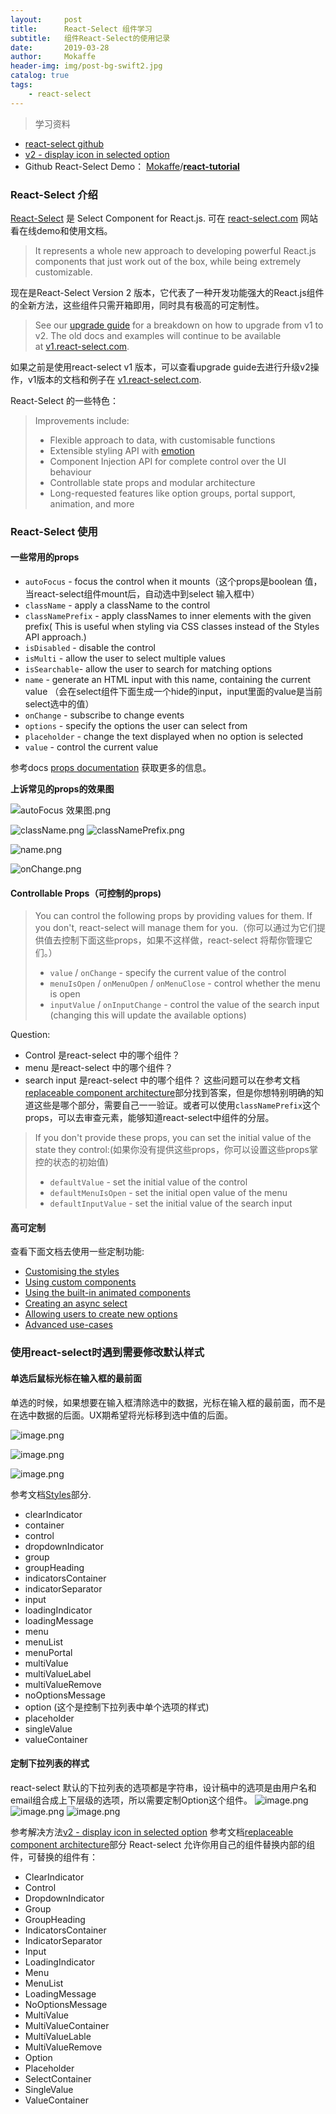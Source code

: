 ```yaml
---
layout:     post
title:      React-Select 组件学习
subtitle:   组件React-Select的使用记录
date:       2019-03-28
author:     Mokaffe
header-img: img/post-bg-swift2.jpg
catalog: true
tags:
    - react-select
---
```


> 学习资料
- [react-select github](https://github.com/jedwatson/react-select)
- [v2 - display icon in selected option](https://github.com/JedWatson/react-select/issues/2553)
- Github React-Select Demo： [Mokaffe](https://github.com/Mokaffe)/**[react-tutorial](https://github.com/Mokaffe/react-tutorial)**


### React-Select 介绍
[React-Select](https://github.com/JedWatson/react-select) 是 Select Component for React.js.
可在 [react-select.com](https://www.react-select.com/) 网站看在线demo和使用文档。
> It represents a whole new approach to developing powerful React.js components that just work out of the box, while being extremely customizable.

现在是React-Select Version 2 版本，它代表了一种开发功能强大的React.js组件的全新方法，这些组件只需开箱即用，同时具有极高的可定制性。
> See our [upgrade guide](https://react-select.com/upgrade-guide) for a breakdown on how to upgrade from v1 to v2.
The old docs and examples will continue to be available at [v1.react-select.com](https://v1.react-select.com/).

如果之前是使用react-select v1 版本，可以查看upgrade guide去进行升级v2操作，v1版本的文档和例子在 [v1.react-select.com](https://v1.react-select.com/).

React-Select 的一些特色：
> Improvements include:
> *   Flexible approach to data, with customisable functions
> *   Extensible styling API with [emotion](https://emotion.sh/)
> *   Component Injection API for complete control over the UI behaviour
> *   Controllable state props and modular architecture
> *   Long-requested features like option groups, portal support, animation, and more

### React-Select 使用

#### 一些常用的props
- `autoFocus` - focus the control when it mounts（这个props是boolean 值，当react-select组件mount后，自动选中到select 输入框中）
- `className` - apply a className to the control
- `classNamePrefix` - apply classNames to inner elements with the given prefix( This is useful when styling via CSS classes instead of the Styles API approach.)
- `isDisabled` - disable the control
- `isMulti` - allow the user to select multiple values
- `isSearchable`- allow the user to search for matching options
- `name` - generate an HTML input with this name, containing the current value （会在select组件下面生成一个hide的input，input里面的value是当前select选中的值）
- `onChange` - subscribe to change events
- `options` - specify the options the user can select from
- `placeholder` - change the text displayed when no option is selected
- `value` - control the current value

参考docs [props documentation](https://www.react-select.com/props) 获取更多的信息。

**上诉常见的props的效果图** 

![`autoFocus ` 效果图.png](https://upload-images.jianshu.io/upload_images/5013098-2ea346b1833268a1.png?imageMogr2/auto-orient/strip%7CimageView2/2/w/1240)

![className.png](https://upload-images.jianshu.io/upload_images/5013098-03b2420dfdfc9032.png?imageMogr2/auto-orient/strip%7CimageView2/2/w/1240)
![classNamePrefix.png](https://upload-images.jianshu.io/upload_images/5013098-0cb0d508f343c939.png?imageMogr2/auto-orient/strip%7CimageView2/2/w/1240)

![name.png](https://upload-images.jianshu.io/upload_images/5013098-92e441495c09b354.png?imageMogr2/auto-orient/strip%7CimageView2/2/w/1240)

![onChange.png](https://upload-images.jianshu.io/upload_images/5013098-611131ffbe99674d.png?imageMogr2/auto-orient/strip%7CimageView2/2/w/1240)

#### Controllable Props（可控制的props)
>You can control the following props by providing values for them. If you don't, react-select will manage them for you.（你可以通过为它们提供值去控制下面这些props，如果不这样做，react-select 将帮你管理它们。）
> - `value` / `onChange` - specify the current value of the control
> - `menuIsOpen` / `onMenuOpen` / `onMenuClose` - control whether the menu is open
> - `inputValue` / `onInputChange` - control the value of the search input (changing this will update the available options)

Question:
- Control 是react-select 中的哪个组件？
- menu 是react-select 中的哪个组件？
- search input 是react-select 中的哪个组件？
这些问题可以在参考文档[replaceable component architecture](https://react-select.com/components)部分找到答案，但是你想特别明确的知道这些是哪个部分，需要自己一一验证。或者可以使用`classNamePrefix`这个props，可以去审查元素，能够知道react-select中组件的分层。

> If you don't provide these props, you can set the initial value of the state they control:(如果你没有提供这些props，你可以设置这些props掌控的状态的初始值)
> - `defaultValue` - set the initial value of the control
> - `defaultMenuIsOpen` - set the initial open value of the menu
> - `defaultInputValue` - set the initial value of the search input

#### 高可定制
查看下面文档去使用一些定制功能:
*   [Customising the styles](https://www.react-select.com/styles)
*   [Using custom components](https://www.react-select.com/components)
*   [Using the built-in animated components](https://www.react-select.com/home#animated-components)
*   [Creating an async select](https://www.react-select.com/async)
*   [Allowing users to create new options](https://www.react-select.com/creatable)
*   [Advanced use-cases](https://www.react-select.com/advanced)


### 使用react-select时遇到需要修改默认样式

#### 单选后鼠标光标在输入框的最前面
单选的时候，如果想要在输入框清除选中的数据，光标在输入框的最前面，而不是在选中数据的后面。UX期希望将光标移到选中值的后面。

![image.png](https://upload-images.jianshu.io/upload_images/5013098-f00b20b9acc80c85.png?imageMogr2/auto-orient/strip%7CimageView2/2/w/1240)

![image.png](https://upload-images.jianshu.io/upload_images/5013098-b50c503458ef1765.png?imageMogr2/auto-orient/strip%7CimageView2/2/w/1240)

![image.png](https://upload-images.jianshu.io/upload_images/5013098-124791ec00152798.png?imageMogr2/auto-orient/strip%7CimageView2/2/w/1240)

参考文档[Styles](https://react-select.com/styles)部分.
- clearIndicator
- container
- control
- dropdownIndicator
- group
- groupHeading
- indicatorsContainer
- indicatorSeparator
- input
- loadingIndicator
- loadingMessage
- menu
- menuList
- menuPortal
- multiValue
- multiValueLabel
- multiValueRemove
- noOptionsMessage
- option (这个是控制下拉列表中单个选项的样式)
- placeholder
- singleValue
- valueContainer

#### 定制下拉列表的样式
react-select 默认的下拉列表的选项都是字符串，设计稿中的选项是由用户名和email组合成上下层级的选项，所以需要定制Option这个组件。
![image.png](https://upload-images.jianshu.io/upload_images/5013098-f0a3094775c62d18.png?imageMogr2/auto-orient/strip%7CimageView2/2/w/1240)
![image.png](https://upload-images.jianshu.io/upload_images/5013098-3e4105368063ce34.png?imageMogr2/auto-orient/strip%7CimageView2/2/w/1240)
![image.png](https://upload-images.jianshu.io/upload_images/5013098-1a0779cd5c4a72dd.png?imageMogr2/auto-orient/strip%7CimageView2/2/w/1240)


参考解决方法[v2 - display icon in selected option](https://github.com/JedWatson/react-select/issues/2553)
参考文档[replaceable component architecture](https://react-select.com/components)部分
React-select 允许你用自己的组件替换内部的组件，可替换的组件有：
- ClearIndicator
- Control
- DropdownIndicator
- Group
- GroupHeading
- IndicatorsContainer
- IndicatorSeparator
- Input
- LoadingIndicator
- Menu
- MenuList
- LoadingMessage
- NoOptionsMessage
- MultiValue
- MultiValueContainer
- MultiValueLable
- MultiValueRemove
- Option
- Placeholder
- SelectContainer
- SingleValue
- ValueContainer

